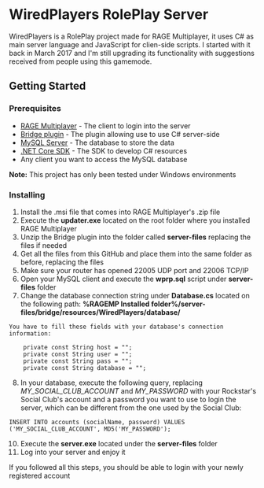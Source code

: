 # WiredPlayers RolePlay Server
WiredPlayers is a RolePlay project made for RAGE Multiplayer, it uses C# as main server language and JavaScript for clien-side scripts. I started with it back in March 2017 and I'm still upgrading its functionality with suggestions received from people using this gamemode.

## Getting Started

### Prerequisites

* [RAGE Multiplayer](https://cdn.gtanet.work/RAGE_Multiplayer.zip) - The client to login into the server
* [Bridge plugin](https://cdn.gtanet.work/bridge-package.zip) - The plugin allowing use to use C# server-side
* [MySQL Server](https://dev.mysql.com/downloads/mysql/) - The database to store the data
* [.NET Core SDK](https://www.microsoft.com/net/download) - The SDK to develop C# resources
* Any client you want to access the MySQL database

**Note:** This project has only been tested under Windows environments

### Installing
1. Install the .msi file that comes into RAGE Multiplayer's .zip file
2. Execute the **updater.exe** located on the root folder where you installed RAGE Multiplayer
3. Unzip the Bridge plugin into the folder called **server-files** replacing the files if needed
4. Get all the files from this GitHub and place them into the same folder as before, replacing the files
5. Make sure your router has opened 22005 UDP port and 22006 TCP/IP
6. Open your MySQL client and execute the **wprp.sql** script under **server-files** folder
7. Change the database connection string under **Database.cs** located on the following path: 
**%RAGEMP Installed folder%/server-files/bridge/resources/WiredPlayers/database/**
```
You have to fill these fields with your database's connection information:

	private const String host = "";
	private const String user = "";
	private const String pass = "";
	private const String database = "";
```
8. In your database, execute the following query, replacing *MY_SOCIAL_CLUB_ACCOUNT* and *MY_PASSWORD* with your Rockstar's Social Club's account and a password you want to use to login the server, which can be different from the one used by the Social Club:
```
INSERT INTO accounts (socialName, password) VALUES ('MY_SOCIAL_CLUB_ACCOUNT', MD5('MY_PASSWORD');
```
10. Execute the **server.exe** located under the **server-files** folder
11. Log into your server and enjoy it

If you followed all this steps, you should be able to login with your newly registered account